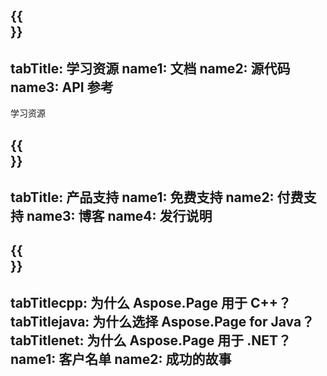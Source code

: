 ﻿---
translation: true
deploy: false
---

{{<section learningresources>}}
---
tabTitle: 学习资源
name1: 文档
name2: 源代码
name3: API 参考
---

学习资源

{{<section support>}}
---
tabTitle: 产品支持
name1: 免费支持
name2: 付费支持
name3: 博客
name4: 发行说明
---

{{<section why>}}
---
tabTitlecpp: 为什么 Aspose.Page 用于 C++？
tabTitlejava: 为什么选择 Aspose.Page for Java？
tabTitlenet: 为什么 Aspose.Page 用于 .NET？
name1: 客户名单
name2: 成功的故事
---